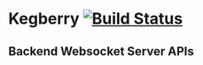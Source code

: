 # Kegberry [![Build Status](https://travis-ci.com/pilsnertime/kegberry.svg?branch=master)](https://travis-ci.com/pilsnertime/kegberry)
## Backend Websocket Server APIs